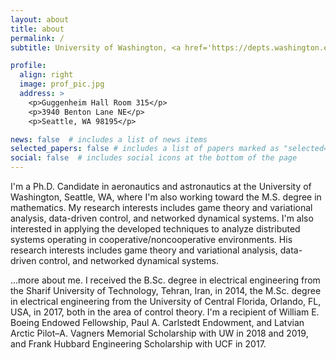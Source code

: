 ```yaml
---
layout: about
title: about
permalink: /
subtitle: University of Washington, <a href='https://depts.washington.edu/uwrainlab/'>RAIN Lab</a>.

profile:
  align: right
  image: prof_pic.jpg
  address: >
    <p>Guggenheim Hall Room 315</p>
    <p>3940 Benton Lane NE</p>
    <p>Seattle, WA 98195</p>

news: false  # includes a list of news items
selected_papers: false # includes a list of papers marked as "selected={true}"
social: false  # includes social icons at the bottom of the page
---
```


I'm a Ph.D. Candidate in aeronautics and astronautics at the University of Washington, Seattle, WA, where I'm also working toward the M.S. degree in mathematics.
My research interests includes game theory and variational analysis, data-driven control, and networked dynamical systems. I'm also interested in applying the developed techniques to analyze distributed systems operating in cooperative/noncooperative environments. His research interests includes game theory and variational analysis, data-driven control, and networked dynamical systems.

...more about me. I received the B.Sc. degree in electrical engineering from the Sharif University of Technology, Tehran, Iran, in 2014, the M.Sc. degree in electrical engineering from the University of Central Florida, Orlando, FL, USA, in 2017, both in the area of control theory. I'm a recipient of William E. Boeing Endowed Fellowship, Paul A. Carlstedt Endowment, and Latvian Arctic Pilot–A. Vagners Memorial Scholarship with UW in 2018 and 2019, and Frank Hubbard Engineering Scholarship with UCF in 2017. 

<!-- 
Write your biography here. Tell the world about yourself. Link to your favorite [subreddit](http://reddit.com). You can put a picture in, too. The code is already in, just name your picture `prof_pic.jpg` and put it in the `img/` folder.

Put your address / P.O. box / other info right below your picture. You can also disable any these elements by editing `profile` property of the YAML header of your `_pages/about.md`. Edit `_bibliography/papers.bib` and Jekyll will render your [publications page](/al-folio/publications/) automatically.

Link to your social media connections, too. This theme is set up to use [Font Awesome icons](http://fortawesome.github.io/Font-Awesome/) and [Academicons](https://jpswalsh.github.io/academicons/), like the ones below. Add your Facebook, Twitter, LinkedIn, Google Scholar, or just disable all of them.
 -->
